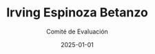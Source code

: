 ---
layout: candidato
title: Irving Espinoza Betanzo
origin: Poder Judicial
interviewed: false
tags:
- Poder Ejecutivo
- Hombre
external_url: false
date: 2025-01-01
author: Comité de Evaluación
number: 41

---